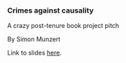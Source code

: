 ### Crimes against causality

A crazy post-tenure book project pitch

By Simon Munzert

Link to slides [here](https://raw.githack.com/simonmunzert/crimes-against-causality/main/pitch.html).

